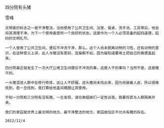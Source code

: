 四分院有头猪

雪峰


    文明者的标志之一是干净整洁，当他使用了公共卫生间、浴室、餐桌、洗手池、工具等后，他会将其清理干净，为下一个使用者提供一个良好的状态。这是作为一个人必须具备的起码道德，起码的文明礼节。

    一个人使用了公共卫生间，便后不冲洗干净，那么，这个人尚未脱离动物的习性，还有动物的意识，在这种意义上讲，此人与猪没有差别，连猫都不如，因为猫知道要用土把自己的粪便盖起来。

    四分院最近就发生了一次大厅公用卫生间便后不冲洗的事，这是人干的事吗？当然不是，这是猪干的。

    一头猪混进人群中在修行修炼，这让人不舒服。这头猪尚未找出来，因为他披着人皮，所以很难找到，若一旦找到，我打算给他盖间猪圈让其使用。

    不知一分院和三分院有没有猪，一旦发现，请兄弟姐妹们一定告诉我，我要将其与人群隔离开来。

    我们的家园是世界上最文明的地方，最干净整洁的地方，家园居住区不允许有猪的存在。

    2012/12/4



